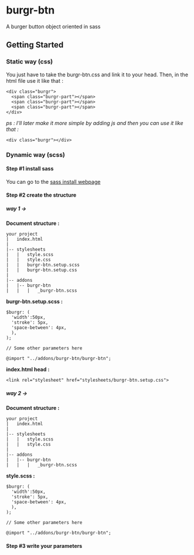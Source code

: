 # burgr-btn

A burger button object oriented in sass

## Getting Started

### Static way (css)

You just have to take the burgr-btn.css and link it to your head.
Then, in the html file use it like that :
```
<div class="burgr">
  <span class="burgr-part"></span>
  <span class="burgr-part"></span>
  <span class="burgr-part"></span>
</div>
```
*ps : I'll later make it more simple by adding js and then you can use it like that :*
```
<div class="burgr"></div>
```
### Dynamic way (scss)

#### Step \#1 install sass

You can go to the [sass install webpage](https://sass-lang.com/install)

#### Step \#2 create the structure

##### way 1 ->
__Document structure :__
```
your project
|   index.html
|
|-- stylesheets
|   |   style.scss
|   |   style.css
|   |   burgr-btn.setup.scss
|   |   burgr-btn.setup.css
|
|-- addons
|   |-- burgr-btn
|   |   |   _burgr-btn.scss
```

__burgr-btn.setup.scss :__

```
$burgr: (
  'width':50px,
  'stroke': 5px,
  'space-between': 4px,
  ),
);

// Some other parameters here

@import "../addons/burgr-btn/burgr-btn";
```

__index.html head :__

```
<link rel="stylesheet" href="stylesheets/burgr-btn.setup.css">
```
##### way 2 ->
__Document structure :__
```
your project
|   index.html
|
|-- stylesheets
|   |   style.scss
|   |   style.css
|
|-- addons
|   |-- burgr-btn
|   |   |   _burgr-btn.scss
```

__style.scss :__

```
$burgr: (
  'width':50px,
  'stroke': 5px,
  'space-between': 4px,
  ),
);

// Some other parameters here

@import "../addons/burgr-btn/burgr-btn";
```

#### Step \#3 write your parameters
